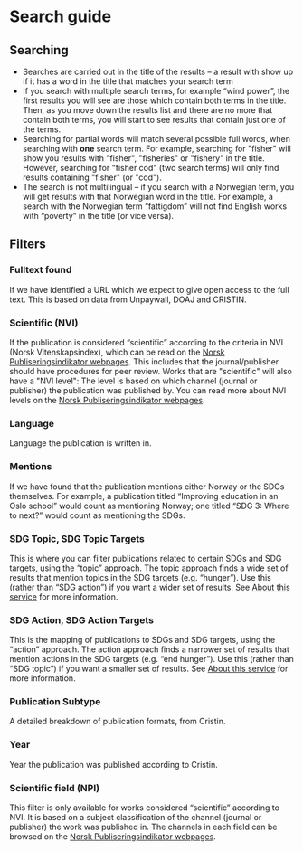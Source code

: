 # Search guide

## Searching
* Searches are carried out in the title of the results – a result with show up if it has a word in the title that matches your search term
* If you search with multiple search terms, for example “wind power”, the first results you will see are those which contain both terms in the title. Then, as you move down the results list and there are no more that contain both terms, you will start to see results that contain just one of the terms. 
* Searching for partial words will match several possible full words, when searching with **one** search term. For example, searching for "fisher" will show you results with "fisher", "fisheries" or "fishery" in the title. However, searching for "fisher cod" (two search terms) will only find results containing "fisher" (or "cod").
* The search is not multilingual – if you search with a Norwegian term, you will get results with that Norwegian word in the title. For example, a search with the Norwegian term “fattigdom” will not find English works with “poverty” in the title (or vice versa).  

## Filters
### Fulltext found
If we have identified a URL which we expect to give open access to the full text. This is based on data from Unpaywall, DOAJ and CRISTIN.
### Scientific (NVI) 
If the publication is considered “scientific” according to the criteria in NVI (Norsk Vitenskapsindex), which can be read on the [Norsk Publiseringsindikator webpages](https://npi.hkdir.no/informasjon#definisjoner). This includes that the journal/publisher should have procedures for peer review. Works that are "scientific" will also have a "NVI level": The level is based on which channel (journal or publisher) the publication was published by. You can read more about NVI levels on the [Norsk Publiseringsindikator webpages](https://npi.hkdir.no/informasjon#nivaainndeling).
### Language
Language the publication is written in.
### Mentions
If we have found that the publication mentions either Norway or the SDGs themselves. For example, a publication titled “Improving education in an Oslo school” would count as mentioning Norway; one titled “SDG 3: Where to next?” would count as mentioning the SDGs.
### SDG Topic, SDG Topic Targets
This is where you can filter publications related to certain SDGs and SDG targets, using the “topic” approach. The topic approach finds a wide set of results that mention topics in the SDG targets (e.g. “hunger”). Use this (rather than “SDG action”) if you want a wider set of results. See [About this service](/om/om-tjenesten) for more information.
### SDG Action, SDG Action Targets
This is the mapping of publications to SDGs and SDG targets, using the “action” approach. The action approach finds a narrower set of results that mention actions in the SDG targets (e.g. “end hunger”). Use this (rather than “SDG topic”) if you want a smaller set of results. See [About this service](/om/om-tjenesten) for more information.
### Publication Subtype
A detailed breakdown of publication formats, from Cristin.
### Year
Year the publication was published according to Cristin. 
### Scientific field (NPI)
This filter is only available for works considered “scientific” according to NVI. It is based on a subject classification of the channel (journal or publisher) the work was published in. The channels in each field can be browsed on the [Norsk Publiseringsindikator webpages](https://npi.hkdir.no/fagfeltoversikt).